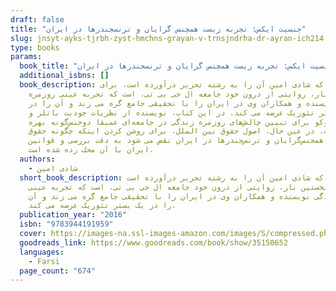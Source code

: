 ```yaml
---
draft: false
title: "جنسیت ایکس: تجربه زیست همچنس گرایان و ترنسجندرها در ایران"
slug: jnsyt-ayks-tjrbh-zyst-hmchns-grayan-v-trnsjndrha-dr-ayran-ich214
type: books
params:
  book_title: "جنسیت ایکس: تجربه زیست همچنس گرایان و ترنسجندرها در ایران"
  additional_isbns: []
  book_description: این کتاب که شادی امین آن را به رشته تحریر درآورده است، برای
    نخستین بار، روایتی از درون خود جامعه ال جی بی تی، است که تجربه عینی روزمره
    زندگی نویسنده و همکاران وی در ایران را با تحقیقی جامع گره می زند و آن را در
    یک بستر تئوریک عرضه می کند. در این کتاب، نویسنده از نظریات جودیت باتلر و
    میشل فوکو برای تبیین چالش‌های روزمره زندگی در جامعه‌ای عمیقا دوجنس‌گونه بهره
    گرفته است. در عین حال، اصول حقوق بین الملل، برای روشن کردن اینکه چگونه حقوق
    اولیه همجنس‌گرایان و ترنس‌جندرها در ایران نقض می شود به دقت بررسی و قوانین
    ایران با آن محک زده شده است.
  authors:
    - شادی امین
  short_book_description: ین کتاب که شادی امین آن را به رشته تحریر درآورده است،
    برای نخستین بار، روایتی از درون خود جامعه ال جی بی تی، است که تجربه عینی
    روزمره زندگی نویسنده و همکاران وی در ایران را با تحقیقی جامع گره می زند و آن
    را در یک بستر تئوریک عرضه می کند.
  publication_year: "2016"
  isbn: "9783944191959"
  cover: https://images-na.ssl-images-amazon.com/images/S/compressed.photo.goodreads.com/books/1496171449i/35150652.jpg
  goodreads_link: https://www.goodreads.com/book/show/35150652
  languages:
    - Farsi
  page_count: "674"
---
```

